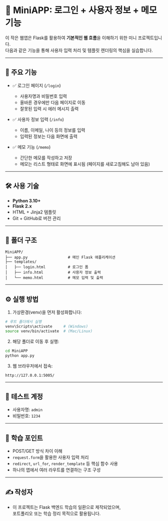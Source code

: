 # 🧪 MiniAPP: 로그인 + 사용자 정보 + 메모 기능

이 작은 웹앱은 Flask를 활용하여 **기본적인 웹 흐름**을 이해하기 위한 미니 프로젝트입니다.  
다음과 같은 기능을 통해 사용자 입력 처리 및 템플릿 렌더링의 핵심을 실습합니다.

---

## 🚀 주요 기능

- ✅ 로그인 페이지 (`/login`)
  - 사용자명과 비밀번호 입력
  - 올바른 경우에만 다음 페이지로 이동
  - 잘못된 입력 시 에러 메시지 출력

- ✅ 사용자 정보 입력 (`/info`)
  - 이름, 이메일, 나이 등의 정보를 입력
  - 입력된 정보는 다음 화면에 출력

- ✅ 메모 기능 (`/memo`)
  - 간단한 메모를 작성하고 저장
  - 메모는 리스트 형태로 화면에 표시됨 (페이지를 새로고침해도 남아 있음)

---

## 🛠️ 사용 기술

- **Python 3.10+**
- **Flask 2.x**
- HTML + Jinja2 템플릿
- Git + GitHub로 버전 관리

---

## 📁 폴더 구조

```
MiniAPP/
├── app.py                  # 메인 Flask 애플리케이션
├── templates/
│   ├── login.html          # 로그인 폼
│   ├── info.html           # 사용자 정보 출력
│   └── memo.html           # 메모 입력 및 출력
```

---

## ⚙️ 실행 방법

1. 가상환경(venv)을 먼저 활성화합니다:

```bash
# 루트 폴더에서 실행
venv\Scripts\activate     # (Windows)
source venv/bin/activate  # (Mac/Linux)
```

2. 해당 폴더로 이동 후 실행:

```bash
cd MiniAPP
python app.py
```

3. 웹 브라우저에서 접속:

```
http://127.0.0.1:5005/
```

---

## 💬 테스트 계정

- 사용자명: `admin`
- 비밀번호: `1234`

---

## 📌 학습 포인트

- POST/GET 방식 차이 이해
- `request.form`을 활용한 사용자 입력 처리
- `redirect`, `url_for`, `render_template` 등 핵심 함수 사용
- 하나의 앱에서 여러 라우트를 연결하는 구조 구성

---

## ✍️ 작성자

- 이 프로젝트는 Flask 백엔드 학습의 일환으로 제작되었으며,  
  포트폴리오 또는 학습 정리 목적으로 활용됩니다.
